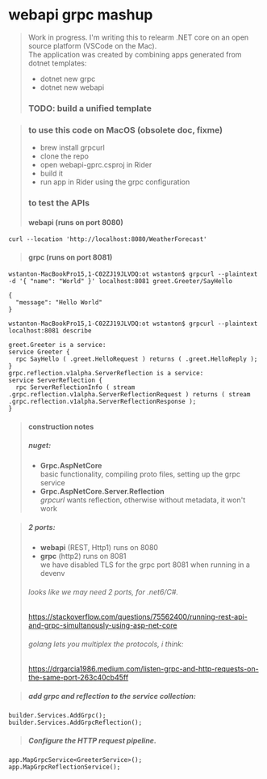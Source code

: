 # webapi grpc mashup
> Work in progress.   I'm writing this to relearm .NET core on an open source platform (VSCode on the Mac).  
> The application was created by combining apps generated from dotnet templates:
> 
> - dotnet new grpc
> - dotnet new webapi
>
> ### TODO: build a unified template

> ### to use this code on MacOS (obsolete doc, fixme)
> - brew install grpcurl
> - clone the repo
> - open webapi-gprc.csproj in Rider
> - build it
> - run app in Rider using the grpc configuration
> 
> 
> ### to test the APIs
> #### webapi (runs on port 8080)
> 
```
curl --location 'http://localhost:8080/WeatherForecast'
```
> 
> 
> #### grpc (runs on port 8081) 
```
wstanton-MacBookPro15,1-C02ZJ19JLVDQ:ot wstanton$ grpcurl --plaintext  -d '{ "name": "World" }' localhost:8081 greet.Greeter/SayHello
```
```
{
  "message": "Hello World"
}
```

```
wstanton-MacBookPro15,1-C02ZJ19JLVDQ:ot wstanton$ grpcurl --plaintext localhost:8081 describe
```
```
greet.Greeter is a service:
service Greeter {
  rpc SayHello ( .greet.HelloRequest ) returns ( .greet.HelloReply );
}
grpc.reflection.v1alpha.ServerReflection is a service:
service ServerReflection {
  rpc ServerReflectionInfo ( stream .grpc.reflection.v1alpha.ServerReflectionRequest ) returns ( stream .grpc.reflection.v1alpha.ServerReflectionResponse );
}
```
> #### construction notes
> ##### nuget:
> - **Grpc.AspNetCore**  
> basic functionality, compiling proto files, setting up the grpc service
> - **Grpc.AspNetCore.Server.Reflection**  
> _grpcurl_ wants reflection, otherwise without metadata, it won't work

> ##### 2 ports: 
> 
> - **webapi** (REST, Http1) runs on 8080
> - **grpc** (http2) runs on 8081  
> we have disabled TLS for the grpc port 8081 when running in a devenv
> ###### looks like we may need 2 ports, for .net6/C#.
> https://stackoverflow.com/questions/75562400/running-rest-api-and-grpc-simultanously-using-asp-net-core
> ###### golang lets you multiplex the protocols, i think:
> https://drgarcia1986.medium.com/listen-grpc-and-http-requests-on-the-same-port-263c40cb45ff

>
> ##### add grpc and reflection to the service collection:
```
builder.Services.AddGrpc();
builder.Services.AddGrpcReflection();
```
> ##### Configure the HTTP request pipeline.
```
app.MapGrpcService<GreeterService>();
app.MapGrpcReflectionService();
```
